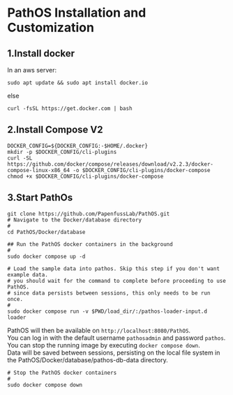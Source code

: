 # PathOS Installation and Customization
## 1.Install docker
In an aws server:
```bigquery
sudo apt update && sudo apt install docker.io
```
else
```
curl -fsSL https://get.docker.com | bash
```

## 2.Install Compose V2
```
DOCKER_CONFIG=${DOCKER_CONFIG:-$HOME/.docker}
mkdir -p $DOCKER_CONFIG/cli-plugins
curl -SL https://github.com/docker/compose/releases/download/v2.2.3/docker-compose-linux-x86_64 -o $DOCKER_CONFIG/cli-plugins/docker-compose
chmod +x $DOCKER_CONFIG/cli-plugins/docker-compose
```

## 3.Start PathOs
```
git clone https://github.com/PapenfussLab/PathOS.git
# Navigate to the Docker/database directory
#
cd PathOS/Docker/database

## Run the PathOS docker containers in the background
#
sudo docker compose up -d

# Load the sample data into pathos. Skip this step if you don't want example data.
# you should wait for the command to complete before proceeding to use PathOS.
# since data persists between sessions, this only needs to be run once.
#
sudo docker compose run -v $PWD/load_dir/:/pathos-loader-input.d loader
```

PathOS will then be available on `http://localhost:8080/PathOS`.   
You can log in with the default username `pathosadmin` and password `pathos`.  
You can stop the running image by executing `docker compose down`.  
Data will be saved between sessions, persisting on the local file system in the PathOS/Docker/database/pathos-db-data directory.
```
# Stop the PathOS docker containers
# 
sudo docker compose down
```
